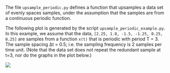 The file ``upsample_periodic.py`` defines a function that upsamples
a data set of evenly spaces samples, under the assumption that the
samples are from a continuous periodic function.

The following plot is generated by the script ``upsample_periodic_example.py``.
In this example, we assume that the data, ``[2.25, 1.0, -1.5, -1.25, 0.25, 0.25]``
are samples from a function ``x(t)`` that is periodic with period T = 3.
The sample spacing Δt = 0.5; i.e. the sampling frequency is 2 samples per time
unit.  (Note that the data set does not repeat the redundant sample at t=3,
nor do the graphs in the plot below.)

![](https://github.com/WarrenWeckesser/experiments/blob/master/python/scipy/upsample_periodic/upsample_periodic_example.svg)
